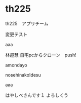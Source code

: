 # th225
th225　アプリチーム

変更テスト

aaa

林邉慧
自宅pcからクローン　push!

amondayo


nosehinako!desu

aaa

はやしべさんです１
よろしくう